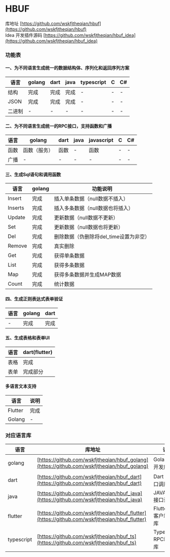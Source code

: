 # HBUF

库地址 [https://github.com/wskfjtheqian/hbuf](https://github.com/wskfjtheqian/hbuf)  
Idea 开发插件源码  [https://github.com/wskfjtheqian/hbuf_idea](https://github.com/wskfjtheqian/hbuf_idea)

### 功能表

#### 一、为不同语言生成统一的数据结构体、序列化和返回序列方案

| 语言   | golang | dart | java | typescript | C | C# |
|------|--------|------|------|------------|---|----|
| 结构   | 完成     | 完成   | 完成   | -          | - | -  |
| JSON | 完成     | 完成   | 完成   | -          | - | -  |
| 二进制  | -      | -    | -    | -          | - | -  |

#### 二、为不同语言生成统一的RPC接口，支持函数和广播

| 语言 | golang | dart | java | javascript | C | C# |
|----|--------|------|------|------------|---|----|
| 函数 | 函数（服务） | 函数   | -    | 函数         | - | -  |
| 广播 | -      | -    | -    | -          | - | -  |

#### 三、生成Sql语句和调用函数

| 语言      | golang | 功能说明                    |
|---------|--------|-------------------------|
| Insert  | 完成     | 插入单条数据（null数据不插入）       |
| Inserts | 完成     | 插入多条数据（null数据也将插入）      |
| Update  | 完成     | 更新数据（null数据不更新）         |
| Set     | 完成     | 更新数据（null数据也将更新）        |
| Del     | 完成     | 删除数据（伪删除将del_time设置为非空） |
| Remove  | 完成     | 真实删除                    |
| Get     | 完成     | 获得单条数据                  |
| List    | 完成     | 获得多条数据                  |
| Map     | 完成     | 获得多条数据并生成MAP数据          |
| Count   | 完成     | 统计数据                    |

#### 四、生成正则表达式表单验证

| 语言 | golang | dart | 
|----|--------|------| 
| -  | 完成     | 完成   |

#### 五、生成表格和表单UI

| 语言 | dart(flutter) |
|----|---------------| 
| 表格 | 完成            | 
| 表单 | 完成部分          | 

#### 多语言文本支持

| 语言      | 说明 |
|---------|----| 
| Flutter | 完成 | 
| Golang  | -  | 

### 对应语言库

| 语言         | 库地址                                                                                          | 说明                  |
|------------|----------------------------------------------------------------------------------------------|---------------------|
| golang     | [https://github.com/wskfjtheqian/hbuf_golang](https://github.com/wskfjtheqian/hbuf_golang)   | Golang 服务开发库        |
| dart       | [https://github.com/wskfjtheqian/hbuf_dart](https://github.com/wskfjtheqian/hbuf_dart)       | Dart RPC 接口调用库      |
| java       | [https://github.com/wskfjtheqian/hbuf_java](https://github.com/wskfjtheqian/hbuf_java)       | JAVA RPC 接口调用库      |
| flutter    | [https://github.com/wskfjtheqian/hbuf_flutter](https://github.com/wskfjtheqian/hbuf_flutter) | Flutter GM客户端开发库    |
| typescript | [https://github.com/wskfjtheqian/hbuf_ts](https://github.com/wskfjtheqian/hbuf_ts)           | TypeSscript RPC端开发库 |
